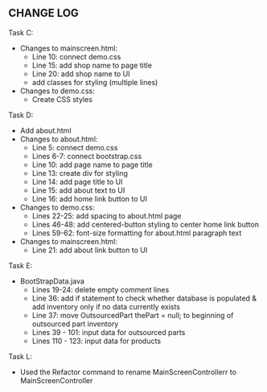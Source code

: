 ## CHANGE LOG
Task C:
- Changes to mainscreen.html:
  - Line 10: connect demo.css
  - Line 15: add shop name to page title
  - Line 20: add shop name to UI
  - add classes for styling (multiple lines)
- Changes to demo.css:
  - Create CSS styles

Task D:
- Add about.html
- Changes to about.html:
  - Line 5: connect demo.css
  - Lines 6-7: connect bootstrap.css
  - Line 10: add page name to page title
  - Line 13: create div for styling
  - Line 14: add page title to UI
  - Line 15: add about text to UI
  - Line 16: add home link button to UI
- Changes to demo.css:
  - Lines 22-25: add spacing to about.html page
  - Lines 46-48: add centered-button styling to center home link button
  - Lines 59-62: font-size formatting for about.html paragraph text
- Changes to mainscreen.html:
  - Line 21: add about link button to UI

Task E:
- BootStrapData.java
  - Lines 19-24: delete empty comment lines
  - Line 36: add if statement to check whether database is populated & add inventory only if no data currently exists
  - Line 37: move OutsourcedPart thePart = null; to beginning of outsourced part inventory
  - Lines 39 - 101: input data for outsourced parts
  - Lines 110 - 123: input data for products

Task L:
- Used the Refactor command to rename MainScreenControllerr to MainScreenController